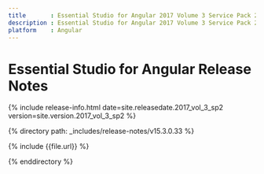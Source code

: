```yaml
---
title 		: Essential Studio for Angular 2017 Volume 3 Service Pack 2 Release Notes
description : Essential Studio for Angular 2017 Volume 3 Service Pack 2 Release Notes
platform 	: Angular
---
```


# Essential Studio for Angular Release Notes

{% include release-info.html date=site.releasedate.2017_vol_3_sp2 version=site.version.2017_vol_3_sp2 %} 

{% directory path: _includes/release-notes/v15.3.0.33 %}

{% include {{file.url}} %}

{% enddirectory %}